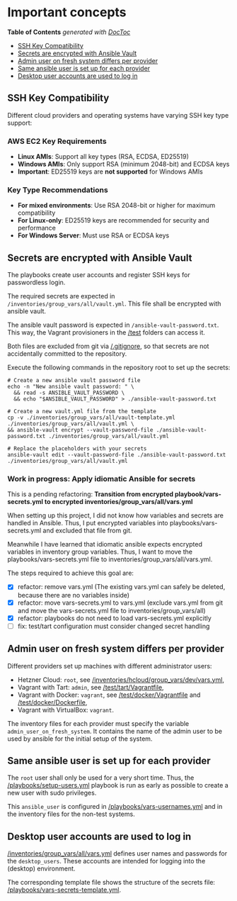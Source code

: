 # Important concepts

<!-- Execute the following command to update the table of contents: -->
<!-- doctoc --maxlevel 2 ./docs/important-concepts.md -->

<!-- START doctoc generated TOC please keep comment here to allow auto update -->
<!-- DON'T EDIT THIS SECTION, INSTEAD RE-RUN doctoc TO UPDATE -->
**Table of Contents**  *generated with [DocToc](https://github.com/thlorenz/doctoc)*

- [SSH Key Compatibility](#ssh-key-compatibility)
- [Secrets are encrypted with Ansible Vault](#secrets-are-encrypted-with-ansible-vault)
- [Admin user on fresh system differs per provider](#admin-user-on-fresh-system-differs-per-provider)
- [Same ansible user is set up for each provider](#same-ansible-user-is-set-up-for-each-provider)
- [Desktop user accounts are used to log in](#desktop-user-accounts-are-used-to-log-in)

<!-- END doctoc generated TOC please keep comment here to allow auto update -->

## SSH Key Compatibility

Different cloud providers and operating systems have varying SSH key type support:

### AWS EC2 Key Requirements

- **Linux AMIs**: Support all key types (RSA, ECDSA, ED25519)
- **Windows AMIs**: Only support RSA (minimum 2048-bit) and ECDSA keys
- **Important**: ED25519 keys are **not supported** for Windows AMIs

### Key Type Recommendations

- **For mixed environments**: Use RSA 2048-bit or higher for maximum compatibility
- **For Linux-only**: ED25519 keys are recommended for security and performance
- **For Windows Server**: Must use RSA or ECDSA keys

## Secrets are encrypted with Ansible Vault

The playbooks create user accounts and register SSH keys for passwordless login.

The required secrets are expected in `/inventories/group_vars/all/vault.yml`. This file shall be encrypted with ansible vault.

The ansible vault password is expected in `/ansible-vault-password.txt`. This
way, the Vagrant provisioners in the [/test](../test/) folders can access it.

Both files are excluded from git via [/.gitignore](../.gitignore), so that
secrets are not accidentally committed to the repository.

Execute the following commands in the repository root to set up the secrets:

```shell
# Create a new ansible vault password file
echo -n "New ansible vault password: " \
  && read -s ANSIBLE_VAULT_PASSWORD \
  && echo "$ANSIBLE_VAULT_PASSWORD" > ./ansible-vault-password.txt

# Create a new vault.yml file from the template
cp -v ./inventories/group_vars/all/vault-template.yml ./inventories/group_vars/all/vault.yml \
&& ansible-vault encrypt --vault-password-file ./ansible-vault-password.txt ./inventories/group_vars/all/vault.yml

# Replace the placeholders with your secrets
ansible-vault edit --vault-password-file ./ansible-vault-password.txt ./inventories/group_vars/all/vault.yml
```

### Work in progress: Apply idiomatic Ansible for secrets

This is a pending refactoring: **Transition from encrypted playbook/vars-secrets.yml to encrypted inventories/group_vars/all/vars.yml**

When setting up this project, I did not know how variables and secrets are handled in Ansible. Thus, I put encrypted variables into playbooks/vars-secrets.yml and excluded that file from git.

Meanwhile I have learned that idiomatic ansible expects encrypted variables in inventory group variables. Thus, I want to move the playbooks/vars-secrets.yml file to inventories/group_vars/all/vars.yml.

The steps required to achieve this goal are:

- [x] refactor: remove vars.yml (The existing vars.yml can safely be deleted, because there are no variables inside)
- [x] refactor: move vars-secrets.yml to vars.yml (exclude vars.yml from git and move the vars-secrets.yml file to inventories/group_vars/all)
- [x] refactor: playbooks do not need to load vars-secrets.yml explicitly
- [ ] fix: test/tart configuration must consider changed secret handling

## Admin user on fresh system differs per provider

Different providers set up machines with different administrator users:

- Hetzner Cloud: `root`, see [/inventories/hcloud/group_vars/dev/vars.yml](../inventories/hcloud/group_vars/dev/vars.yml),
- Vagrant with Tart: `admin`, see [/test/tart/Vagrantfile](../test/tart/Vagrantfile),
- Vagrant with Docker: `vagrant`, see [/test/docker/Vagrantfile](../test/docker/Vagrantfile) and [/test/docker/Dockerfile](../test/docker/Dockerfile),
- Vagrant with VirtualBox: `vagrant`.

The inventory files for each provider must specify the variable
`admin_user_on_fresh_system`. It contains the name of the admin user
to be used by ansible for the initial setup of the system.

## Same ansible user is set up for each provider

The `root` user shall only be used for a very short time. Thus, the
[/playbooks/setup-users.yml](../playbooks/setup-users.yml) playbook is run
as early as possible to create a new user with sudo privileges.

This `ansible_user` is configured in
[/playbooks/vars-usernames.yml](../playbooks/vars-usernames.yml) and in
the inventory files for the non-test systems.

## Desktop user accounts are used to log in

[/inventories/group_vars/all/vars.yml](../inventories/group_vars/all/vars.yml) defines user names
and passwords for the `desktop_users`. These accounts are intended for logging
into the (desktop) environment.

The corresponding template file shows the structure of the secrets file:
[/playbooks/vars-secrets-template.yml](../playbooks/vars-secrets-template.yml).
